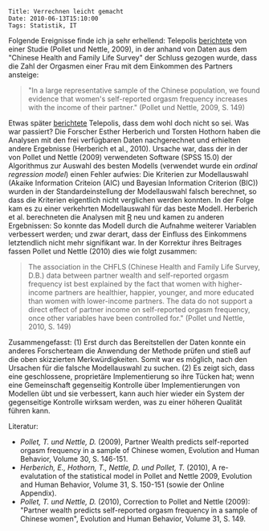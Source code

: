 	Title: Verrechnen leicht gemacht
	Date: 2010-06-13T15:10:00
	Tags: Statistik, IT

Folgende Ereignisse finde ich ja sehr erhellend: Telepolis
[berichtete](http://www.heise.de/tp/blogs/3/121897) von einer Studie
(Pollet und Nettle, 2009), in der anhand von Daten aus dem "Chinese
Health and Family Life Survey" der Schluss gezogen wurde, dass die Zahl
der Orgasmen einer Frau mit dem Einkommen des Partners ansteige:

> "In a large representative sample of the Chinese population, we found
> evidence that women's self-reported orgasm frequency increases with
> the income of their partner." (Pollet und Nettle, 2009, S. 149)

Etwas später [berichtete](http://www.heise.de/tp/blogs/3/147390)
Telepolis, dass dem wohl doch nicht so sei. Was war passiert? Die
Forscher Esther Herberich und Torsten Hothorn haben die Analysen mit den
frei verfügbaren Daten nachgerechnet und erhielten andere Ergebnisse
(Herberich et al., 2010). Ursache war, dass der in der von Pollet und
Nettle (2009) verwendeten Software (SPSS 15.0) der Algorithmus zur
Auswahl des besten Modells (verwendet wurde ein *ordinal regression
model*) einen Fehler aufwies: Die Kriterien zur Modellauswahl (Akaike
Information Criteion (AIC) und Bayesian Information Criterion (BIC))
wurden in der Standardeinstellung der Modellauswahl falsch berechnet, so
dass die Kriterien eigentlich nicht verglichen werden konnten. In der
Folge kam es zu einer verkehrten Modellauswahl für das beste Modell.
Herberich et al. berechneten die Analysen mit
[R](http://www.r-project.org) neu und kamen zu anderen Ergebnissen: So
konnte das Modell durch die Aufnahme weiterer Variablen verbessert
werden; und zwar derart, dass der Einfluss des Einkommens letztendlich
nicht mehr signifikant war. In der Korrektur ihres Beitrages fassen
Pollet und Nettle (2010) dies wie folgt zusammen:

> The association in the CHFLS (Chinese Health and Family Life Survey,
> D.B.) data between partner wealth and self-reported orgasm frequency
> ist best explained by the fact that women with higher-income partners
> are healthier, happier, younger, and more educated than women with
> lower-income partners. The data do not support a direct effect of
> partner income on self-reported orgasm frequency, once other variables
> have been controlled for." (Pollet und Nettle, 2010, S. 149)

Zusammengefasst: (1) Erst durch das Bereitstellen der Daten konnte ein
anderes Forscherteam die Anwendung der Methode prüfen und stieß auf die
oben skizzierten Merkwürdigkeiten. Somit war es möglich, nach den
Ursachen für die falsche Modellauswahl zu suchen. (2) Es zeigt sich,
dass eine geschlossene, proprietäre Implementierung so ihre Tücken hat;
wenn eine Gemeinschaft gegenseitig Kontrolle über Implementierungen von
Modellen übt und sie verbessert, kann auch hier wieder ein System der
gegenseitige Kontrolle wirksam werden, was zu einer höheren Qualität
führen kann.

Literatur:

* *Pollet, T. und Nettle, D.* (2009), Partner Wealth predicts
self-reported orgasm frequency in a sample of Chinese women, Evolution
and Human Behavior, Volume 30, S. 146-151.
*  *Herberich, E., Hothorn, T., Nettle, D. und Pollet, T.* (2010), A
re-evalutation of the statistical model in Pollet and Nettle 2009,
Evolution and Human Behavior, Volume 31, S. 150-151 (sowie der Online
Appendix).
* *Pollet, T. und Nettle, D.* (2010), Correction to Pollet and Nettle (2009): "Partner wealth predicts self-reported orgasm frequency in a sample of Chinese women", Evolution and Human Behavior, Volume 31, S. 149.
